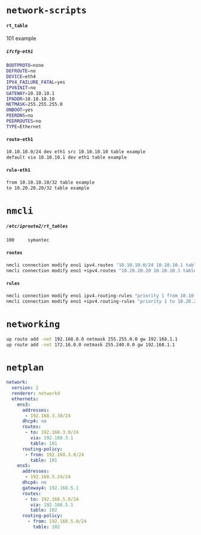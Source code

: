 # `network-scripts`

#### `rt_table`
101 example
 
##### `ifcfg-eth1`
```bash
BOOTPROTO=none
DEFROUTE=no
DEVICE=eth4
IPV4_FAILURE_FATAL=yes
IPV6INIT=no
GATEWAY=10.10.10.1
IPADDR=10.10.10.10
NETMASK=255.255.255.0
ONBOOT=yes
PEERDNS=no
PEERROUTES=no
TYPE=Ethernet
 ```
#### `route-eth1`
```bash
10.10.10.0/24 dev eth1 src 10.10.10.10 table example
default via 10.10.10.1 dev eth1 table example
```

#### `rule-eth1`
```bash
from 10.10.10.10/32 table example
to 10.20.20.20/32 table example
```

# `nmcli`

##### `/etc/iproute2/rt_tables`
```bash
100     symantec
```

#### `routes`
```bash
nmcli connection modify eno1 ipv4.routes "10.10.10.0/24 10.10.10.1 table=100 src=10.10.10.10"
nmcli connection modify eno1 +ipv4.routes "10.20.20.20 10.10.10.1 table=100"
```

#### `rules`
```bash
nmcli connection modify eno1 ipv4.routing-rules "priority 1 from 10.10.10.10/32 table 100"
nmcli connection modify eno1 +ipv4.routing-rules "priority 1 to 10.20.20.20/32 table 100"
```

# `networking`

```bash
up route add -net 192.168.0.0 netmask 255.255.0.0 gw 192.168.1.1
up route add -net 172.16.0.0 netmask 255.240.0.0 gw 192.168.1.1
```


# `netplan`
```yml
network:
  version: 2
  renderer: networkd
  ethernets:
    ens3:
      addresses:
       - 192.168.3.30/24
      dhcp4: no
      routes:
       - to: 192.168.3.0/24
         via: 192.168.3.1
         table: 101
      routing-policy:
       - from: 192.168.3.0/24
         table: 101
    ens5:
      addresses:
       - 192.168.5.24/24
      dhcp4: no
      gateway4: 192.168.5.1
      routes:
       - to: 192.168.5.0/24
         via: 192.168.5.1
         table: 102
      routing-policy:
        - from: 192.168.5.0/24
          table: 102
```
